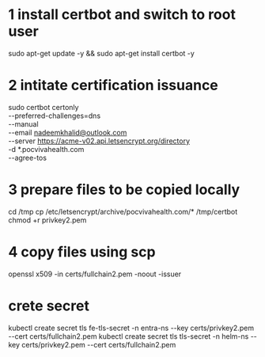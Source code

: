 # 1 install certbot and switch to root user
sudo apt-get update -y && sudo apt-get install certbot -y
# 2 intitate certification issuance
sudo certbot certonly \
  --preferred-challenges=dns \
  --manual \
  --email nadeemkhalid@outlook.com \
  --server https://acme-v02.api.letsencrypt.org/directory \
  -d *.pocvivahealth.com \
  --agree-tos

  # 3 prepare files to be copied locally
  cd /tmp
  cp /etc/letsencrypt/archive/pocvivahealth.com/* /tmp/certbot
  chmod +r privkey2.pem

  # 4 copy files using scp

openssl x509 -in certs/fullchain2.pem -noout -issuer

# crete secret
kubectl create secret tls fe-tls-secret -n entra-ns --key certs/privkey2.pem --cert certs/fullchain2.pem
kubectl create secret tls tls-secret -n helm-ns --key certs/privkey2.pem --cert certs/fullchain2.pem
  
